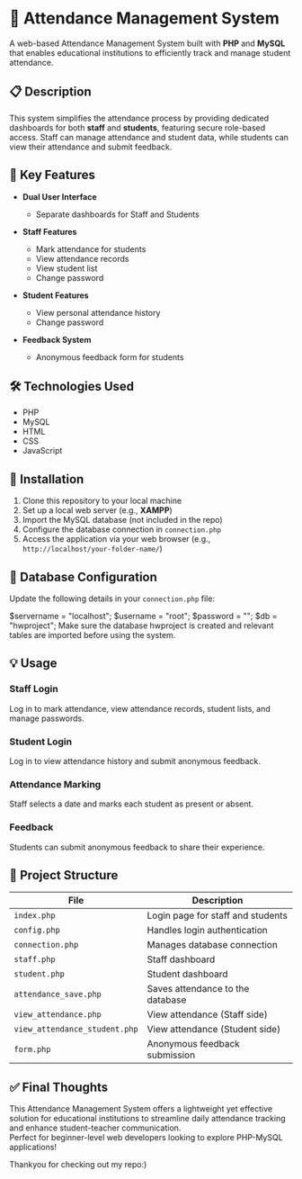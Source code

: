 # 📘 Attendance Management System

A web-based Attendance Management System built with **PHP** and **MySQL** that enables educational institutions to efficiently track and manage student attendance.


## 📋 Description

This system simplifies the attendance process by providing dedicated dashboards for both **staff** and **students**, featuring secure role-based access. Staff can manage attendance and student data, while students can view their attendance and submit feedback.


## 🌟 Key Features

- **Dual User Interface**
  - Separate dashboards for Staff and Students

- **Staff Features**
  - Mark attendance for students
  - View attendance records
  - View student list
  - Change password

- **Student Features**
  - View personal attendance history
  - Change password

- **Feedback System**
  - Anonymous feedback form for students


## 🛠 Technologies Used

- PHP  
- MySQL  
- HTML  
- CSS  
- JavaScript  


## 🚀 Installation

1. Clone this repository to your local machine
2. Set up a local web server (e.g., **XAMPP**)
3. Import the MySQL database (not included in the repo)
4. Configure the database connection in `connection.php`
5. Access the application via your web browser (e.g., `http://localhost/your-folder-name/`)


## 🔧 Database Configuration

Update the following details in your `connection.php` file:

$servername = "localhost";
$username = "root";
$password = "";
$db = "hwproject";
Make sure the database hwproject is created and relevant tables are imported before using the system.


## 💡 Usage

### Staff Login  
Log in to mark attendance, view attendance records, student lists, and manage passwords.

### Student Login  
Log in to view attendance history and submit anonymous feedback.

### Attendance Marking  
Staff selects a date and marks each student as present or absent.

### Feedback  
Students can submit anonymous feedback to share their experience.


## 📁 Project Structure

| File                          | Description                             |
|-------------------------------|-----------------------------------------|
| `index.php`                   | Login page for staff and students       |
| `config.php`                  | Handles login authentication            |
| `connection.php`              | Manages database connection             |
| `staff.php`                   | Staff dashboard                         |
| `student.php`                 | Student dashboard                       |
| `attendance_save.php`         | Saves attendance to the database        |
| `view_attendance.php`         | View attendance (Staff side)            |
| `view_attendance_student.php` | View attendance (Student side)          |
| `form.php`                    | Anonymous feedback submission           |


## ✅ Final Thoughts

This Attendance Management System offers a lightweight yet effective solution for educational institutions to streamline daily attendance tracking and enhance student-teacher communication.  
Perfect for beginner-level web developers looking to explore PHP-MySQL applications!

Thankyou for checking out my repo:)
